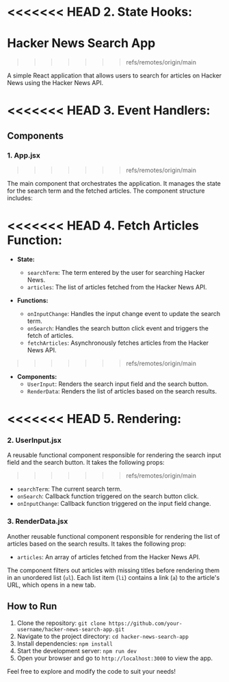 
<<<<<<< HEAD
2. State Hooks:
=======

# Hacker News Search App
>>>>>>> refs/remotes/origin/main

A simple React application that allows users to search for articles on Hacker News using the Hacker News API.

<<<<<<< HEAD
3. Event Handlers:
=======
## Components

### 1. App.jsx
>>>>>>> refs/remotes/origin/main

The main component that orchestrates the application. It manages the state for the search term and the fetched articles. The component structure includes:

<<<<<<< HEAD
4. Fetch Articles Function:
=======
- **State:**
  - `searchTerm`: The term entered by the user for searching Hacker News.
  - `articles`: The list of articles fetched from the Hacker News API.

- **Functions:**
  - `onInputChange`: Handles the input change event to update the search term.
  - `onSearch`: Handles the search button click event and triggers the fetch of articles.
  - `fetchArticles`: Asynchronously fetches articles from the Hacker News API.
>>>>>>> refs/remotes/origin/main

- **Components:**
  - `UserInput`: Renders the search input field and the search button.
  - `RenderData`: Renders the list of articles based on the search results.

<<<<<<< HEAD
5. Rendering:
=======
### 2. UserInput.jsx

A reusable functional component responsible for rendering the search input field and the search button. It takes the following props:
>>>>>>> refs/remotes/origin/main

- `searchTerm`: The current search term.
- `onSearch`: Callback function triggered on the search button click.
- `onInputChange`: Callback function triggered on the input field change.

### 3. RenderData.jsx

Another reusable functional component responsible for rendering the list of articles based on the search results. It takes the following prop:

- `articles`: An array of articles fetched from the Hacker News API.

The component filters out articles with missing titles before rendering them in an unordered list (`ul`). Each list item (`li`) contains a link (`a`) to the article's URL, which opens in a new tab.

## How to Run

1. Clone the repository: `git clone https://github.com/your-username/hacker-news-search-app.git`
2. Navigate to the project directory: `cd hacker-news-search-app`
3. Install dependencies: `npm install`
4. Start the development server: `npm run dev`
5. Open your browser and go to `http://localhost:3000` to view the app.

Feel free to explore and modify the code to suit your needs!

